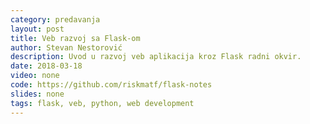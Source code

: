 ```yaml
---
category: predavanja
layout: post
title: Veb razvoj sa Flask-om
author: Stevan Nestorović
description: Uvod u razvoj veb aplikacija kroz Flask radni okvir.
date: 2018-03-18
video: none
code: https://github.com/riskmatf/flask-notes
slides: none
tags: flask, veb, python, web development
---
```

